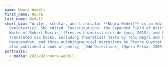 ```yaml
---
name: Noura Wedell
first_name: Noura
last_name: Wedell
short_bio: "Writer, scholar, and translator **Noura Wedell** is an editor for
  Semiotext(e). She edited _Investigations: the Expanded Field of Writing in the
  Works of Robert Morris_ (Presses Universitaires de Lyon, 2015), and has
  translated six books, including theoretical texts by Toni Negri and Guy
  Hocquenghem, and three autobiographical narratives by Pierre Guyotat. She has
  also published a book of poetry, _Odd Directions_ (Opera Prima, 2009)."
portraits:
  - media: 2022/02/noura-wedell
---
```

